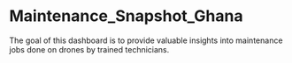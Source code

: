 # Maintenance_Snapshot_Ghana
The goal of this dashboard is to provide valuable insights into maintenance jobs done on drones by trained technicians.
